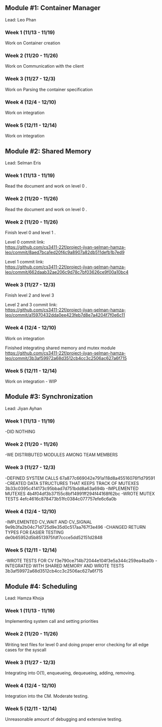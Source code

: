 ## Module #1: Container Manager
Lead: Leo Phan
### Week 1 (11/13 - 11/19)
Work on Container creation
### Week 2 (11/20 - 11/26)
Work on Communication with the client
### Week 3 (11/27 - 12/3)
Work on Parsing the container specification
### Week 4 (12/4 - 12/10)
Work on integration
### Week 5 (12/11 - 12/14)
Work on integration

## Module #2: Shared Memory
Lead: Selman Eris
### Week 1 (11/13 - 11/19)
Read the document and work on level 0 .
### Week 2 (11/20 - 11/26)
Read the document and work on level 0 .

### Week 2 (11/20 - 11/26)
Finish level 0 and level 1 .  

Level 0 commit link:  
https://github.com/cs3411-22f/project-jiyan-selman-hamza-leo/commit/8aed7bca1ed20f4c9a8907a82db511defb1b7ed9

Level 1 commit link:  
https://github.com/cs3411-22f/project-jiyan-selman-hamza-leo/commit/662daab32ae206c9d78c7bf03626ce9f00a10bc4

### Week 3 (11/27 - 12/3)
Finish level 2 and level 3

Level 2 and 3 commit link:  
https://github.com/cs3411-22f/project-jiyan-selman-hamza-leo/commit/a15970432dda0ee423feb7d8e7a4204f7f0e6c11

### Week 4 (12/4 - 12/10)
Work on integration

Finished integrating shared memory and mutex module
https://github.com/cs3411-22f/project-jiyan-selman-hamza-leo/commit/3b3af59972a68d3512cb4cc3c2506ac627a6f715

### Week 5 (12/11 - 12/14)
Work on integration - WIP

## Module #3: Synchronization
Lead: Jiyan Ayhan 
### Week 1 (11/13 - 11/19)
-DID NOTHING

### Week 2 (11/20 - 11/26)
-WE DISTRIBUTED MODULES AMONG TEAM MEMBERS

### Week 3 (11/27 - 12/3)
-DEFINED SYSTEM CALLS 
67a877c669042e791a118d8a45516076f1d79591
-CREATED DATA STRUCTURES THAT KEEPS TRACK OF MUTEXES
3b33c0395c414173c95bbad7d751bdd8a63a694b
-IMPLEMENTED MUTEXES
 4b4f04df3b37155c8bf14991ff294f44168f62bc
 -WROTE MUTEX TESTS
 4efc4616c878473b51fc0384c077757efe6c6a0b
 
### Week 4 (12/4 - 12/10)
-IMPLEMENTED CV_WAIT AND CV_SIGNAL
9e9b3fa2b04c71d725d9e35d0c517aa767f3e496
-CHANGED RETURN TYPES FOR EASIER TESTING
de0b65952d5b8513975fdf7ccce5dd52151d2848

### Week 5 (12/11 - 12/14)
-WROTE TESTS FOR CV
f3e790ce714b72044e104f3e5a344c259ea4ba0b
-INTEGRATED WITH SHARED MEMORY AND WROTE TESTS
3b3af59972a68d3512cb4cc3c2506ac627a6f715


## Module #4: Scheduling
Lead: Hamza Khoja
### Week 1 (11/13 - 11/19)
Implementing system call and setting priorities
### Week 2 (11/20 - 11/26)
Writing test files for level 0 and doing proper error checking for all edge cases for the syscall
### Week 3 (11/27 - 12/3)
Integrating into O(1), enqueueing, dequeueing, adding, removing.
### Week 4 (12/4 - 12/10)
Integration into the CM. Moderate testing.
### Week 5 (12/11 - 12/14)
Unreasonable amount of debugging and extensive testing.

